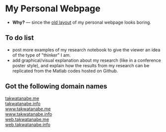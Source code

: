 # My Personal Webpage

- **Why?** &mdash; since the <a href="http://web.eecs.umich.edu/~takanori/index.html" target="_blank">old layout</a> of my personal webpage looks boring.

## To do list
- post more examples of my research notebook to give the viewer an idea of the type of "thinker" I am.
- add graphical/visual explanation about my research (like in a conference poster style), and explain how the results from my research can be replicated from the Matlab codes hosted on Github.

## Got the following domain names
<a href="http://takwatanabe.me" target="_blank">takwatanabe.me</a>  
<a href="http://takwatanabe.info" target="_blank">takwatanabe.info</a>  
<a href="http://www.takwatanabe.me" target="_blank">www.takwatanabe.me</a>  
<a href="http://www.takwatanabe.info" target="_blank">www.takwatanabe.info</a>  
<a href="http://web.takwatanabe.me" target="_blank">web.takwatanabe.me</a>  
<a href="http://web.takwatanabe.info" target="_blank">web.takwatanabe.info</a>  
